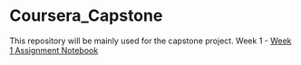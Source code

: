 # Coursera_Capstone
 This repository will be mainly used for the capstone project.
Week 1 - [Week 1 Assignment Notebook](https://github.com/anega006/Coursera_Capstone/blob/master/Week%201/Week%201%20Assignment%20Notebook.ipynb)
